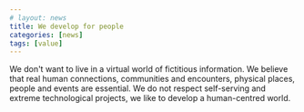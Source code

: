 ```yaml
---
# layout: news
title: We develop for people
categories: [news]
tags: [value]
---
```


We don't want to live in a virtual world of fictitious information. We believe that real human connections, communities and encounters, physical places, people and events are essential. We do not respect self-serving and extreme technological projects, we like to develop a human-centred world.
